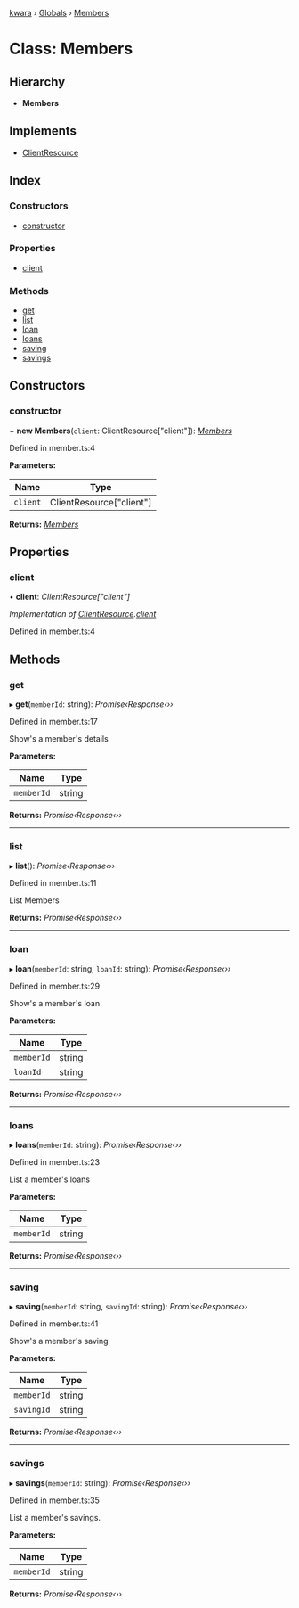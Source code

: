 [kwara](../README.md) › [Globals](../globals.md) › [Members](members.md)

# Class: Members

## Hierarchy

* **Members**

## Implements

* [ClientResource](../interfaces/clientresource.md)

## Index

### Constructors

* [constructor](members.md#constructor)

### Properties

* [client](members.md#client)

### Methods

* [get](members.md#get)
* [list](members.md#list)
* [loan](members.md#loan)
* [loans](members.md#loans)
* [saving](members.md#saving)
* [savings](members.md#savings)

## Constructors

###  constructor

\+ **new Members**(`client`: ClientResource["client"]): *[Members](members.md)*

Defined in member.ts:4

**Parameters:**

Name | Type |
------ | ------ |
`client` | ClientResource["client"] |

**Returns:** *[Members](members.md)*

## Properties

###  client

• **client**: *ClientResource["client"]*

*Implementation of [ClientResource](../interfaces/clientresource.md).[client](../interfaces/clientresource.md#client)*

Defined in member.ts:4

## Methods

###  get

▸ **get**(`memberId`: string): *Promise‹Response‹››*

Defined in member.ts:17

Show's a member's details

**Parameters:**

Name | Type |
------ | ------ |
`memberId` | string |

**Returns:** *Promise‹Response‹››*

___

###  list

▸ **list**(): *Promise‹Response‹››*

Defined in member.ts:11

List Members

**Returns:** *Promise‹Response‹››*

___

###  loan

▸ **loan**(`memberId`: string, `loanId`: string): *Promise‹Response‹››*

Defined in member.ts:29

Show's a member's loan

**Parameters:**

Name | Type |
------ | ------ |
`memberId` | string |
`loanId` | string |

**Returns:** *Promise‹Response‹››*

___

###  loans

▸ **loans**(`memberId`: string): *Promise‹Response‹››*

Defined in member.ts:23

List a member's loans

**Parameters:**

Name | Type |
------ | ------ |
`memberId` | string |

**Returns:** *Promise‹Response‹››*

___

###  saving

▸ **saving**(`memberId`: string, `savingId`: string): *Promise‹Response‹››*

Defined in member.ts:41

Show's a member's saving

**Parameters:**

Name | Type |
------ | ------ |
`memberId` | string |
`savingId` | string |

**Returns:** *Promise‹Response‹››*

___

###  savings

▸ **savings**(`memberId`: string): *Promise‹Response‹››*

Defined in member.ts:35

List a member's savings.

**Parameters:**

Name | Type |
------ | ------ |
`memberId` | string |

**Returns:** *Promise‹Response‹››*
